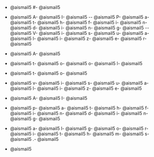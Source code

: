 - @aismail5
#- @aismail5
 - @aismail5
A- @aismail5
I- @aismail5
-- @aismail5
P- @aismail5
a- @aismail5
t- @aismail5
h- @aismail5
f- @aismail5
i- @aismail5
n- @aismail5
d- @aismail5
i- @aismail5
n- @aismail5
g- @aismail5
-- @aismail5
V- @aismail5
i- @aismail5
s- @aismail5
u- @aismail5
a- @aismail5
l- @aismail5
i- @aismail5
z- @aismail5
e- @aismail5
r- @aismail5

- @aismail5
A- @aismail5
 - @aismail5
t- @aismail5
o- @aismail5
o- @aismail5
l- @aismail5
 - @aismail5
t- @aismail5
o- @aismail5
 - @aismail5
v- @aismail5
i- @aismail5
s- @aismail5
u- @aismail5
a- @aismail5
l- @aismail5
i- @aismail5
z- @aismail5
e- @aismail5
 - @aismail5
A- @aismail5
I- @aismail5
 - @aismail5
p- @aismail5
a- @aismail5
t- @aismail5
h- @aismail5
f- @aismail5
i- @aismail5
n- @aismail5
d- @aismail5
i- @aismail5
n- @aismail5
g- @aismail5
 - @aismail5
a- @aismail5
l- @aismail5
g- @aismail5
o- @aismail5
r- @aismail5
i- @aismail5
t- @aismail5
h- @aismail5
m- @aismail5
s- @aismail5
.- @aismail5

- @aismail5
